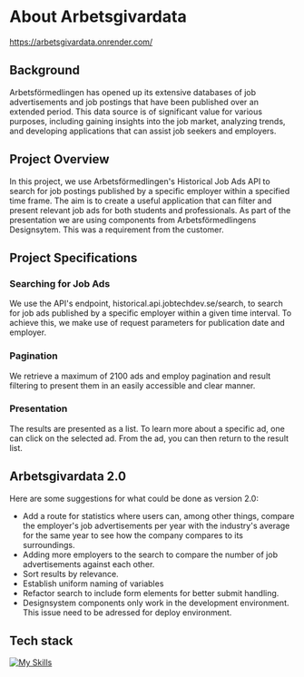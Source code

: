 # About Arbetsgivardata

https://arbetsgivardata.onrender.com/

## Background

Arbetsförmedlingen has opened up its extensive databases of job advertisements and job postings that have been published over an extended period. This data source is of significant value for various purposes, including gaining insights into the job market, analyzing trends, and developing applications that can assist job seekers and employers.

## Project Overview

In this project, we use Arbetsförmedlingen's Historical Job Ads API to search for job postings published by a specific employer within a specified time frame. The aim is to create a useful application that can filter and present relevant job ads for both students and professionals. As part of the presentation we are using components from Arbetsförmedlingens Designsytem. This was a requirement from the customer.

## Project Specifications

### Searching for Job Ads

We use the API's endpoint, historical.api.jobtechdev.se/search, to search for job ads published by a specific employer within a given time interval. To achieve this, we make use of request parameters for publication date and employer.

### Pagination

We retrieve a maximum of 2100 ads and employ pagination and result filtering to present them in an easily accessible and clear manner.

### Presentation

The results are presented as a list. To learn more about a specific ad, one can click on the selected ad. From the ad, you can then return to the result list.

## Arbetsgivardata 2.0

Here are some suggestions for what could be done as version 2.0:

- Add a route for statistics where users can, among other things, compare the employer's job advertisements per year with the industry's average for the same year to see how the company compares to its surroundings.
- Adding more employers to the search to compare the number of job advertisements against each other.
- Sort results by relevance.
- Establish uniform naming of variables
- Refactor search to include form elements for better submit handling.
- Designsystem components only work in the development environment. This issue need to be adressed for deploy environment.

## Tech stack

[![My Skills](https://skillicons.dev/icons?i=vite,react,ts,html,css,figma,git,github,vscode,codepen)](https://skillicons.dev)
